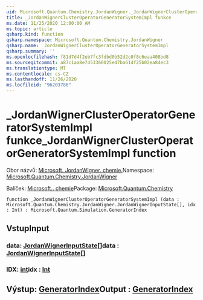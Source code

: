 ```yaml
---
uid: Microsoft.Quantum.Chemistry.JordanWigner._JordanWignerClusterOperatorGeneratorSystemImpl
title: _JordanWignerClusterOperatorGeneratorSystemImpl funkce
ms.date: 11/25/2020 12:00:00 AM
ms.topic: article
qsharp.kind: function
qsharp.namespace: Microsoft.Quantum.Chemistry.JordanWigner
qsharp.name: _JordanWignerClusterOperatorGeneratorSystemImpl
qsharp.summary: ''
ms.openlocfilehash: f81d7d4f2eb7fc3fdbd0b52d2c0f8c6eaa408bd8
ms.sourcegitcommit: a87c1aa8e7453360025e47ba614f25b02ea84ec3
ms.translationtype: MT
ms.contentlocale: cs-CZ
ms.lasthandoff: 11/26/2020
ms.locfileid: "96203786"
---
```

# <a name="_jordanwignerclusteroperatorgeneratorsystemimpl-function"></a><span data-ttu-id="517b7-102">_JordanWignerClusterOperatorGeneratorSystemImpl funkce</span><span class="sxs-lookup"><span data-stu-id="517b7-102">_JordanWignerClusterOperatorGeneratorSystemImpl function</span></span>

<span data-ttu-id="517b7-103">Obor názvů: [Microsoft. JordanWigner. chemie.](xref:Microsoft.Quantum.Chemistry.JordanWigner)</span><span class="sxs-lookup"><span data-stu-id="517b7-103">Namespace: [Microsoft.Quantum.Chemistry.JordanWigner](xref:Microsoft.Quantum.Chemistry.JordanWigner)</span></span>

<span data-ttu-id="517b7-104">Balíček: [Microsoft.. chemie](https://nuget.org/packages/Microsoft.Quantum.Chemistry)</span><span class="sxs-lookup"><span data-stu-id="517b7-104">Package: [Microsoft.Quantum.Chemistry](https://nuget.org/packages/Microsoft.Quantum.Chemistry)</span></span>




```qsharp
function _JordanWignerClusterOperatorGeneratorSystemImpl (data : Microsoft.Quantum.Chemistry.JordanWigner.JordanWignerInputState[], idx : Int) : Microsoft.Quantum.Simulation.GeneratorIndex
```


## <a name="input"></a><span data-ttu-id="517b7-105">Vstup</span><span class="sxs-lookup"><span data-stu-id="517b7-105">Input</span></span>

### <a name="data--jordanwignerinputstate"></a><span data-ttu-id="517b7-106">data: [JordanWignerInputState](xref:Microsoft.Quantum.Chemistry.JordanWigner.JordanWignerInputState)[]</span><span class="sxs-lookup"><span data-stu-id="517b7-106">data : [JordanWignerInputState](xref:Microsoft.Quantum.Chemistry.JordanWigner.JordanWignerInputState)[]</span></span>




### <a name="idx--int"></a><span data-ttu-id="517b7-107">IDX: [int](xref:microsoft.quantum.lang-ref.int)</span><span class="sxs-lookup"><span data-stu-id="517b7-107">idx : [Int](xref:microsoft.quantum.lang-ref.int)</span></span>





## <a name="output--generatorindex"></a><span data-ttu-id="517b7-108">Výstup: [GeneratorIndex](xref:Microsoft.Quantum.Simulation.GeneratorIndex)</span><span class="sxs-lookup"><span data-stu-id="517b7-108">Output : [GeneratorIndex](xref:Microsoft.Quantum.Simulation.GeneratorIndex)</span></span>

